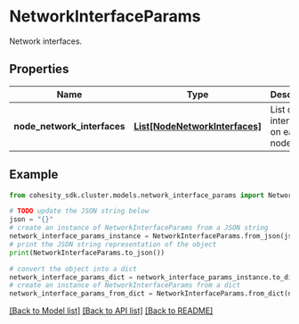 # NetworkInterfaceParams

Network interfaces.

## Properties

Name | Type | Description | Notes
------------ | ------------- | ------------- | -------------
**node_network_interfaces** | [**List[NodeNetworkInterfaces]**](NodeNetworkInterfaces.md) | List of interfaces on each node. | [optional] 

## Example

```python
from cohesity_sdk.cluster.models.network_interface_params import NetworkInterfaceParams

# TODO update the JSON string below
json = "{}"
# create an instance of NetworkInterfaceParams from a JSON string
network_interface_params_instance = NetworkInterfaceParams.from_json(json)
# print the JSON string representation of the object
print(NetworkInterfaceParams.to_json())

# convert the object into a dict
network_interface_params_dict = network_interface_params_instance.to_dict()
# create an instance of NetworkInterfaceParams from a dict
network_interface_params_from_dict = NetworkInterfaceParams.from_dict(network_interface_params_dict)
```
[[Back to Model list]](../README.md#documentation-for-models) [[Back to API list]](../README.md#documentation-for-api-endpoints) [[Back to README]](../README.md)


